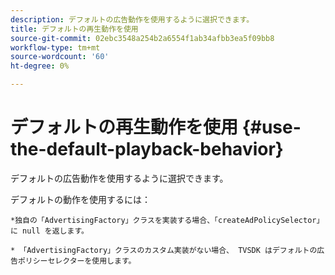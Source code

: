 ```yaml
---
description: デフォルトの広告動作を使用するように選択できます。
title: デフォルトの再生動作を使用
source-git-commit: 02ebc3548a254b2a6554f1ab34afbb3ea5f09bb8
workflow-type: tm+mt
source-wordcount: '60'
ht-degree: 0%

---
```


# デフォルトの再生動作を使用 {#use-the-default-playback-behavior}

デフォルトの広告動作を使用するように選択できます。

デフォルトの動作を使用するには：

    *独自の「AdvertisingFactory」クラスを実装する場合、「createAdPolicySelector」に null を返します。
    
    * 「AdvertisingFactory」クラスのカスタム実装がない場合、 TVSDK はデフォルトの広告ポリシーセレクターを使用します。
